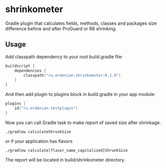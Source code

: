 # shrinkometer

Gradle plugin that calculates fields, methods, classes and packages size difference before and after ProGuard or R8 shrinking.

## Usage

Add classpath dependency to your root build.gradle file:
```kotlin
buildscript {
    dependencies {
        classpath("ru.erdenian:shrinkometer:0.1.0")
    }
}
```

And then add plugin to plugins block in build.gradle in your app module:
```kotlin
plugins {
    id("ru.erdenian.testplugin")
}
```

Now you can call Gradle task to make report of saved size after shrinkage.
```shell script
./gradlew calculateShrunkSize
```
or if your application has flavors
```shell script
./gradlew calculate[flavor_name_capitalized]ShrunkSize
```

The report will be located in build/shrinkometer directory.
